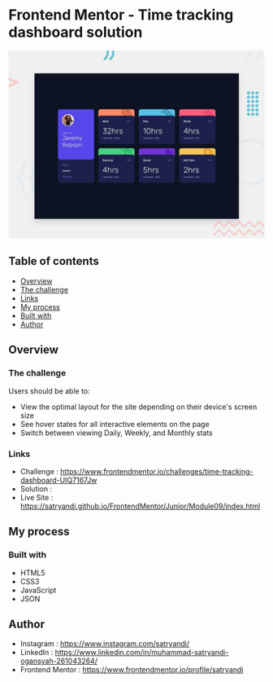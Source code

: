 # Frontend Mentor - Time tracking dashboard solution

![Time Tracking Dashboard](assets/images/desktop-preview.jpg)

## Table of contents

- [Overview](#overview)
- [The challenge](#the-challenge)
- [Links](#links)
- [My process](#my-process)
- [Built with](#built-with)
- [Author](#author)

## Overview

### The challenge

Users should be able to:

- View the optimal layout for the site depending on their device's screen size
- See hover states for all interactive elements on the page
- Switch between viewing Daily, Weekly, and Monthly stats

### Links

- Challenge : https://www.frontendmentor.io/challenges/time-tracking-dashboard-UIQ7167Jw
- Solution : 
- Live Site : https://satryandi.github.io/FrontendMentor/Junior/Module09/index.html

## My process

### Built with

- HTML5
- CSS3
- JavaScript
- JSON

## Author

- Instagram : https://www.instagram.com/satryandi/
- LinkedIn : https://www.linkedin.com/in/muhammad-satryandi-ogansyah-261043264/
- Frontend Mentor : https://www.frontendmentor.io/profile/satryandi